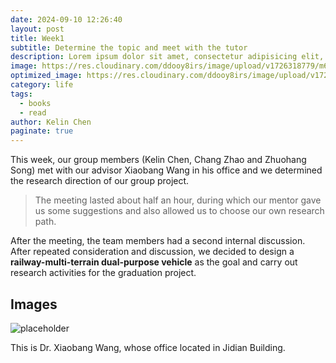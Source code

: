 ```yaml
---
date: 2024-09-10 12:26:40
layout: post
title: Week1
subtitle: Determine the topic and meet with the tutor
description: Lorem ipsum dolor sit amet, consectetur adipisicing elit, sed do eiusmod tempor incididunt ut labore et dolore magna aliqua.
image: https://res.cloudinary.com/ddooy8irs/image/upload/v1726318779/m6m39fzjhsqtosx0yyob.jpg
optimized_image: https://res.cloudinary.com/ddooy8irs/image/upload/v1726318779/m6m39fzjhsqtosx0yyob.jpg
category: life
tags:
  - books
  - read
author: Kelin Chen
paginate: true
---
```


This week, our group members (Kelin Chen, Chang Zhao and Zhuohang Song) met with our advisor Xiaobang Wang in his office and we determined the research direction of our group project.

> The meeting lasted about half an hour, during which our mentor gave us some suggestions and also allowed us to choose our own research path.

After the meeting, the team members had a second internal discussion. After repeated consideration and discussion, we decided to design a **railway-multi-terrain dual-purpose vehicle** as the goal and carry out research activities for the graduation project.

<!--page-->


<!--page-->



## Images



![placeholder](https://res.cloudinary.com/ddooy8irs/image/upload/v1726318785/vitxuq8o0ga1diczcu0c.jpg)




 

<!--page-->

This is Dr. Xiaobang Wang, whose office located in Jidian Building.









